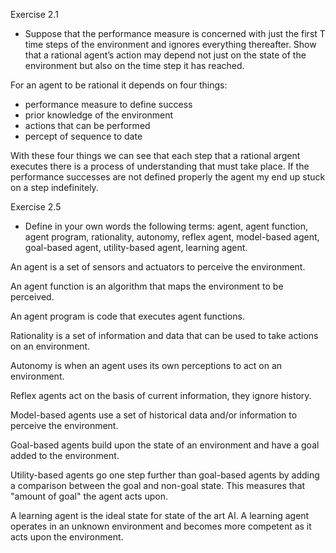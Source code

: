 Exercise 2.1 
- Suppose that the performance measure is concerned with just the first T time steps of
the environment and ignores everything thereafter. Show that a rational agent’s action may
depend not just on the state of the environment but also on the time step it has reached.

For an agent to be rational it depends on four things:
- performance measure to define success
- prior knowledge of the environment
- actions that can be performed
- percept of sequence to date

With these four things we can see that each step that a rational argent executes there is a process of understanding that must take place. If the performance successes are not defined properly the agent my end up stuck on a step indefinitely.

Exercise 2.5 
- Define in your own words the following terms: agent, agent function, agent program,
rationality, autonomy, reflex agent, model-based agent, goal-based agent, utility-based agent,
learning agent.

An agent is a set of sensors and actuators to perceive the environment.

An agent function is an algorithm that maps the environment to be perceived.

An agent program is code that executes agent functions.

Rationality is a set of information and data that can be used to take actions on an environment. 

Autonomy is when an agent uses its own perceptions to act on an environment. 

Reflex agents act on the basis of current information, they ignore history.

Model-based agents use a set of historical data and/or information to perceive the environment. 

Goal-based agents build upon the state of an environment and have a goal added to the environment. 

Utility-based agents go one step further than goal-based agents by adding a comparison between the goal and non-goal state. This measures that "amount of goal" the agent acts upon.

A learning agent is the ideal state for state of the art AI. A learning agent operates in an unknown environment and becomes more competent as it acts upon the environment. 